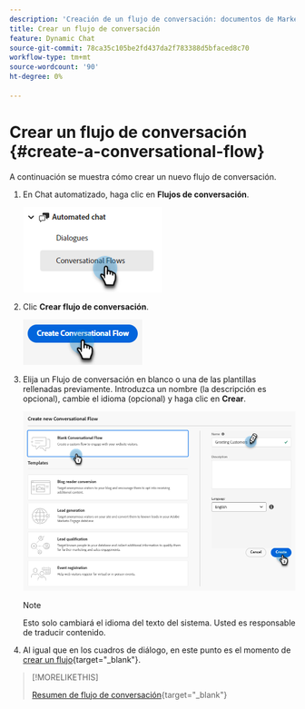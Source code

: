 ```yaml
---
description: 'Creación de un flujo de conversación: documentos de Marketo, documentación del producto'
title: Crear un flujo de conversación
feature: Dynamic Chat
source-git-commit: 78ca35c105be2fd437da2f783388d5bfaced8c70
workflow-type: tm+mt
source-wordcount: '90'
ht-degree: 0%

---
```


# Crear un flujo de conversación {#create-a-conversational-flow}

A continuación se muestra cómo crear un nuevo flujo de conversación.

1. En Chat automatizado, haga clic en **Flujos de conversación**.

   ![](assets/create-a-conversational-flow-1.png)

1. Clic **Crear flujo de conversación**.

   ![](assets/create-a-conversational-flow-2.png)

1. Elija un Flujo de conversación en blanco o una de las plantillas rellenadas previamente. Introduzca un nombre (la descripción es opcional), cambie el idioma (opcional) y haga clic en **Crear**.

   ![](assets/create-a-conversational-flow-3.png)

   >[!NOTE]
   >
   >Esto solo cambiará el idioma del texto del sistema. Usted es responsable de traducir contenido.

1. Al igual que en los cuadros de diálogo, en este punto es el momento de [crear un flujo](/help/marketo/product-docs/demand-generation/dynamic-chat/automated-chat/stream-designer.md#create-a-stream){target="_blank"}.

>[!MORELIKETHIS]
>
>[Resumen de flujo de conversación](/help/marketo/product-docs/demand-generation/dynamic-chat/automated-chat/conversational-flow-overview.md){target="_blank"}
